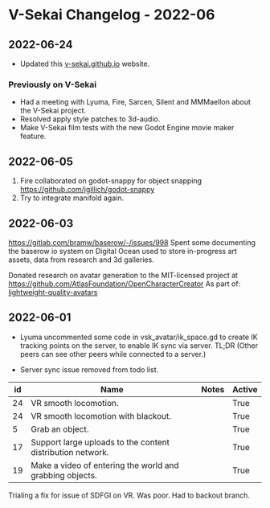# V-Sekai Changelog - 2022-06

## 2022-06-24

- Updated this [v-sekai.github.io](https://v-sekai.github.io) website.

### Previously on V-Sekai

- Had a meeting with Lyuma, Fire, Sarcen, Silent and MMMaellon about the V-Sekai project.
- Resolved apply style patches to 3d-audio.
- Make V-Sekai film tests with the new Godot Engine movie maker feature.

## 2022-06-05

1. Fire collaborated on godot-snappy for object snapping https://github.com/jgillich/godot-snappy
2. Try to integrate manifold again.

## 2022-06-03

https://gitlab.com/bramw/baserow/-/issues/998 Spent some documenting the baserow io system on Digital Ocean used to store in-progress art assets, data from research and 3d galleries.

Donated research on avatar generation to the MIT-licensed project at https://github.com/AtlasFoundation/OpenCharacterCreator As part of: [lightweight-quality-avatars](../../decisions/20220601-lightweight-quality-avatars.md)

## 2022-06-01

- Lyuma uncommented some code in vsk_avatar/ik_space.gd to create IK tracking points on the server, to enable IK sync via server. TL;DR (Other peers can see other peers while connected to a server.)

- Server sync issue removed from todo list.

| id  | Name                                                       | Notes | Active |
| --- | ---------------------------------------------------------- | ----- | ------ |
| 24  | VR smooth locomotion.                                      |       | True   |
| 24  | VR smooth locomotion with blackout.                        |       | True   |
| 5   | Grab an object.                                            |       | True   |
| 17  | Support large uploads to the content distribution network. |       | True   |
| 19  | Make a video of entering the world and grabbing objects.   |       | True   |

Trialing a fix for issue of SDFGI on VR. Was poor. Had to backout branch.
